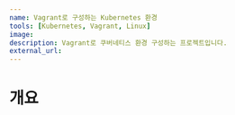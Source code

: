 ```yaml
---
name: Vagrant로 구성하는 Kubernetes 환경
tools: [Kubernetes, Vagrant, Linux]
image:
description: Vagrant로 쿠버네티스 환경 구성하는 프로젝트입니다.
external_url: 
---
```





# 개요
